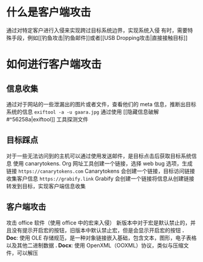 # 什么是客户端攻击
通过对特定客户进行入侵来实现跨过目标系统边界，实现系统入侵
有时，需要特殊手段，例如[[钓鱼攻击|钓鱼邮件]]或者[[USB Dropping攻击|直接接触目标]]
# 如何进行客户端攻击
## 信息收集
通过对于网站的一些泄漏出的图片或者文件，查看他们的 meta 信息，推断出目标系统的信息
`exiftool -a -u gaara.jpg`
通过使用 [[隐藏信息破解#^56258a|exiftool]] 工具探测文件
## 目标踩点
对于一些无法访问到的主机可以通过使用发送邮件，是目标点击后获取目标系统信息
使用 canarytokens. Org 网址工具创建一个链接，选择 web bug 选项，生成链接
`https://canarytokens.com`
Canarytokens 会创建一个链接，目标访问链接收集客户信息
`https://grabify.link`
Grabify 会创建一个链接将信息从创建链接转发到目标，实现客户端信息收集


  
## 客户端攻击 
攻击 office 软件（使用 office 中的宏来入侵）
新版本中对于宏是默认禁止的，并且没有提示开启宏的按钮，旧版本中默认禁止宏，但是会显示开启宏的按钮
**. Doc**: 使用 OLE 存储规范，是一种对象链接嵌入基础，包含文本，图形，电子表格以及其他二进制数据
**. Docx**: 使用 OpenXML（OOXML）协议，类似与压缩文件，可以解压
